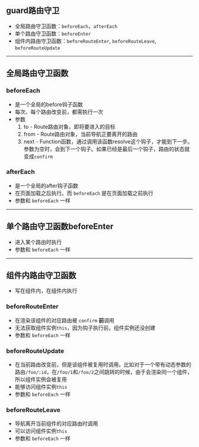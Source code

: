 ## guard路由守卫
- 全局路由守卫函数：`beforeEach`，`afterEach`
- 单个路由守卫函数：`beforeEnter`
- 组件内路由守卫函数：`beforeRouteEnter`, `beforeRouteLeave`, `beforeRouteUpdate`

---

## 全局路由守卫函数
### beforeEach
- 是一个全局的before钩子函数
- 每次、每个路由改变前，都需执行一次
- 参数
  1. to - Route路由对象，即将要进入的目标
  2. from - Route路由对象，当前导航正要离开的路由
  3. next - Function函数，通过调用该函数resolve这个钩子，才能到下一步。参数为空时，会到下一个钩子。如果已经是最后一个钩子，路由的状态就变成`confirm`

### afterEach
- 是一个全局的after钩子函数
- 在页面加载之后执行。而 `beforeEach` 是在页面加载之前执行
- 参数和 `beforeEach` 一样

---

## 单个路由守卫函数beforeEnter
- 进入某个路由时执行
- 参数和 `beforeEach` 一样

---

## 组件内路由守卫函数
- 写在组件内，在组件内执行
  
### beforeRouteEnter
- 在渲染该组件的对应路由被 `confirm` **前**调用
- 无法获取组件实例`this`，因为钩子执行前，组件实例还没创建
- 参数和 `beforeEach` 一样

### beforeRouteUpdate
- 在当前路由改变前，但是该组件被复用时调用。比如对于一个带有动态参数的路由`/foo/:id`，在`/foo/1`和`/foo/2`之间跳转的时候，由于会渲染同一个组件，所以组件实例会被复用
- 能够访问组件实例`this`
- 参数和 `beforeEach` 一样

### beforeRouteLeave
- 导航离开当前组件的对应路由时调用
- 可以访问组件实例`this`
- 参数和 `beforeEach` 一样